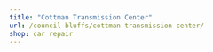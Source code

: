 ```yaml
---
title: "Cottman Transmission Center"
url: /council-bluffs/cottman-transmission-center/
shop: car repair
---
```

